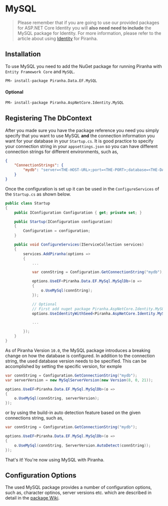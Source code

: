 # MySQL

> Please remember that if you are going to use our provided packages for ASP.NET Core Identity you will **also need need to include** the MySQL package for Identity. For more information, please refer to the article about using [Identity](../authentication/identity) for Piranha.

## Installation

To use MySQL you need to add the NuGet package for running Piranha with `Entity Framework Core` and `MySQL`.

~~~ bash
PM> install-package Piranha.Data.EF.MySQL
~~~

#### Optional

~~~ bash
PM> install-package Piranha.AspNetCore.Identity.MySQL
~~~


## Registering The DbContext

After you made sure you have the package reference you need you simply specify that you want to use MySQL **and** the connection information you want for your database in your `Startup.cs`. It is good practice to specify your connection string in your `appsettings.json` so you can have different connection strings for different environments, such as,

~~~ json
{
    "ConnectionStrings": {
        "mydb": "server=<THE-HOST-URL>;port=<THE-PORT>;database=<THE-DATABASE-SCHEME>;uid=<THE-DATABASE-USER>;password=<THE-PASSWORD>"
    }
}
~~~

Once the configuration is set up it can be used in the `ConfigureServices` of the `Startup.cs` as shown below.

~~~ csharp
public class Startup
{
    public IConfiguration Configuration { get; private set; }

    public Startup(IConfiguration configuration)
    {
        Configuration = configuration;
    }

    public void ConfigureServices(IServiceCollection services)
    {
        services.AddPiranha(options =>
        {
            ...

            var connString = Configuration.GetConnectionString("mydb");

            options.UseEF<Piranha.Data.EF.MySql.MySqlDb>(o =>
            {
                o.UseMySql(connString);
            });

            // Optional
            // First add nuget package Piranha.AspNetCore.Identity.MySQL
            options.UseIdentityWithSeed<Piranha.AspNetCore.Identity.MySQL.IdentityMySQLDb>(db => db.UseMySql(connString));

            ...

        });
    }
}
~~~

As of Piranha Version `10.0`, the MySQL package introduces a breaking change on how the database is configured. In addition to the connection string, the used database version needs to be specified. This can be accomplished by setting the specific version, for exmple

~~~ csharp
var connString = Configuration.GetConnectionString("mydb");
var serverVersion = new MySqlServerVersion(new Version(8, 0, 21));

options.UseEF<Piranha.Data.EF.MySql.MySqlDb>(o =>
{
    o.UseMySql(connString, serverVersion);
});
~~~

or by using the build-in auto detection feature based on the given connections string, such as,

~~~ csharp
var connString = Configuration.GetConnectionString("mydb");

options.UseEF<Piranha.Data.EF.MySql.MySqlDb>(o =>
{
    o.UseMySql(connString, ServerVersion.AutoDetect(connString));
});
~~~

That's it! You're now using MySQL with Piranha.

## Configuration Options

The used MySQL package provides a number of configuration options, such as, character optinos, server versions etc. which are described in detail in the [package Wiki](https://github.com/PomeloFoundation/Pomelo.EntityFrameworkCore.MySql/wiki/Configuration-Options).
